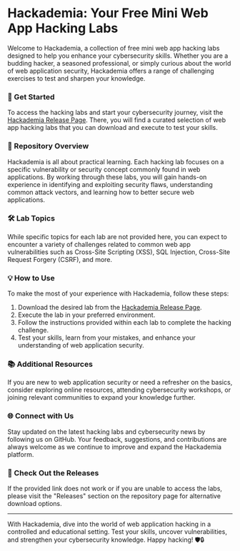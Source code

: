 # Hackademia: Your Free Mini Web App Hacking Labs

Welcome to Hackademia, a collection of free mini web app hacking labs designed to help you enhance your cybersecurity skills. Whether you are a budding hacker, a seasoned professional, or simply curious about the world of web application security, Hackademia offers a range of challenging exercises to test and sharpen your knowledge.

### 🚀 Get Started

To access the hacking labs and start your cybersecurity journey, visit the [Hackademia Release Page](https://github.com/shanmugam-26/Hackademia/releases). There, you will find a curated selection of web app hacking labs that you can download and execute to test your skills.

### 🎯 Repository Overview

Hackademia is all about practical learning. Each hacking lab focuses on a specific vulnerability or security concept commonly found in web applications. By working through these labs, you will gain hands-on experience in identifying and exploiting security flaws, understanding common attack vectors, and learning how to better secure web applications.

### 🛠️ Lab Topics

While specific topics for each lab are not provided here, you can expect to encounter a variety of challenges related to common web app vulnerabilities such as Cross-Site Scripting (XSS), SQL Injection, Cross-Site Request Forgery (CSRF), and more.

### 💡 How to Use

To make the most of your experience with Hackademia, follow these steps:

1. Download the desired lab from the [Hackademia Release Page](https://github.com/shanmugam-26/Hackademia/releases).
2. Execute the lab in your preferred environment.
3. Follow the instructions provided within each lab to complete the hacking challenge.
4. Test your skills, learn from your mistakes, and enhance your understanding of web application security.

### 📚 Additional Resources

If you are new to web application security or need a refresher on the basics, consider exploring online resources, attending cybersecurity workshops, or joining relevant communities to expand your knowledge further.

### 🌐 Connect with Us

Stay updated on the latest hacking labs and cybersecurity news by following us on GitHub. Your feedback, suggestions, and contributions are always welcome as we continue to improve and expand the Hackademia platform.

### 🚨 Check Out the Releases

If the provided link does not work or if you are unable to access the labs, please visit the "Releases" section on the repository page for alternative download options.

---

With Hackademia, dive into the world of web application hacking in a controlled and educational setting. Test your skills, uncover vulnerabilities, and strengthen your cybersecurity knowledge. Happy hacking! 🛡️🔒